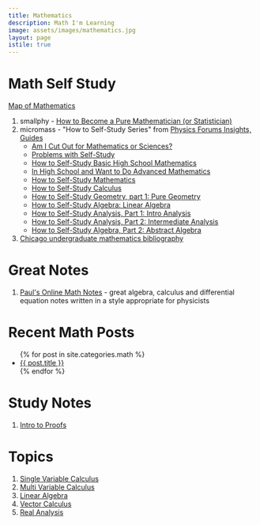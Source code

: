 ```yaml
---
title: Mathematics
description: Math I'm Learning
image: assets/images/mathematics.jpg
layout: page
istile: true
---
```


# Math Self Study
[Map of Mathematics](https://www.youtube.com/watch?v=OmJ-4B-mS-Y)

1. smallphy - [How to Become a Pure Mathematician (or Statistician)](http://hbpms.blogspot.ca)
1. micromass - "How to Self-Study Series" from [Physics Forums Insights, Guides](https://www.physicsforums.com/insights/science-math-guides/math-guides/)
   * [Am I Cut Out for Mathematics or Sciences?](https://www.physicsforums.com/insights/cut-mathematics-sciences/)
   * [Problems with Self-Study](https://www.physicsforums.com/insights/problems-self-studying/)
   * [How to Self-Study Basic High School Mathematics](https://www.physicsforums.com/insights/self-study-basic-high-school-mathematics/)
   * [In High School and Want to Do Advanced Mathematics](https://www.physicsforums.com/insights/high-school-want-advanced-mathematics/)
   * [How to Self-Study Mathematics](https://www.physicsforums.com/insights/how-to-study-mathematics/)
   * [How to Self-Study Calculus](https://www.physicsforums.com/insights/self-study-calculus/)
   * [How to Self-Study Geometry, part 1: Pure Geometry](https://www.physicsforums.com/insights/self-study-geometry-part-pure-geometry/)
   * [How to Self-Study Algebra: Linear Algebra](https://www.physicsforums.com/insights/self-study-algebra-linear-algebra/)
   * [How to Self-Study Analysis, Part 1: Intro Analysis](https://www.physicsforums.com/insights/self-study-analysis-part-intro-analysis/) 
   * [How to Self-Study Analysis, Part 2: Intermediate Analysis](https://www.physicsforums.com/insights/self-study-analysis-part-ii-intermediate-analysis/)
   * [How to Self-Study Algebra, Part 2: Abstract Algebra](https://www.physicsforums.com/insights/self-study-algebra-part-ii-abstract-algebra/)
1. [Chicago undergraduate mathematics bibliography](https://www.ocf.berkeley.edu/~abhishek/chicmath.htm)

# Great Notes
1. [Paul's Online Math Notes](http://tutorial.math.lamar.edu) - great algebra, calculus and differential equation notes written in a style appropriate for physicists

# Recent Math Posts
<ul>
    {% for post in site.categories.math %}
        <li>
            <a href="{{ post.url }}">{{ post.title }}</a>
        </li>
    {% endfor %}
</ul>

# Study Notes
1. [Intro to Proofs](Intro-to-Proofs.html)




# Topics

1. [Single Variable Calculus](Calculus-Single-Variable.html)
1. [Multi Variable Calculus](Calculus-Multi-Variable.html)
1. [Linear Algebra](Linear-Algebra.html)
1. [Vector Calculus](Calculus-Vector.html)
1. [Real Analysis](Real-Analysis.html)
